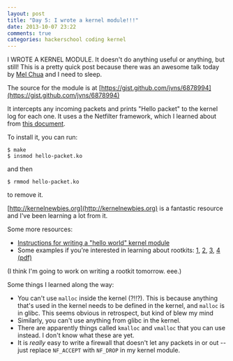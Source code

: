 ```yaml
---
layout: post
title: "Day 5: I wrote a kernel module!!!"
date: 2013-10-07 23:22
comments: true
categories: hackerschool coding kernel
---
```


I WROTE A KERNEL MODULE. It doesn't do anything useful or anything, but
still! This is a pretty quick post because there was an awesome talk
today by [Mel Chua](http://blog.melchua.com/) and I need to sleep.

The source for the module is at
[https://gist.github.com/jvns/6878994](https://gist.github.com/jvns/6878994)

It intercepts any incoming packets and prints "Hello packet" to the kernel
log for each one. It uses a the Netfilter framework, which I learned
about from [this document](http://kernelnewbies.org/Networking?action=AttachFile&do=get&target=hacking_the_wholism_of_linux_net.txt). 

To install it, you can run:

```
$ make
$ insmod hello-packet.ko
```

and then

```
$ rmmod hello-packet.ko
```

to remove it.

[http://kernelnewbies.org](http://kernelnewbies.org) is a fantastic
resource and I've been learning a lot from it.

Some more resources:

* [Instructions for writing a "hello world" kernel module](http://www.thegeekstuff.com/2013/07/write-linux-kernel-module/)
* Some examples if you're interested in learning about rootkits: [1](http://citypw.blogspot.com/2012/11/simple-gnulinux-kernel-rootkit.html), 
  [2](http://memset.wordpress.com/2010/12/28/syscall-hijacking-simple-rootkit-kernel-2-6-x/),
  [3](http://average-coder.blogspot.com/2011/12/linux-rootkit.html),
  [4 (pdf)](http://info.fs.tum.de/images/2/21/2011-01-19-kernel-hacking.pdf)

(I think I'm going to work on writing a rootkit tomorrow. eee.)

Some things I learned along the way:

* You can't use `malloc` inside the kernel (?!!?). This is because
  anything that's used in the kernel needs to be defined in the kernel,
  and `malloc` is in glibc. This seems obvious in retrospect, but kind
  of blew my mind
* Similarly, you can't use anything from glibc in the kernel.
* There are apparently things called `kmalloc` and `vmalloc` that you
  can use instead. I don't know what these are yet.
* It is *really* easy to write a firewall that doesn't let any packets
  in or out -- just replace `NF_ACCEPT` with `NF_DROP` in my kernel
  module.

